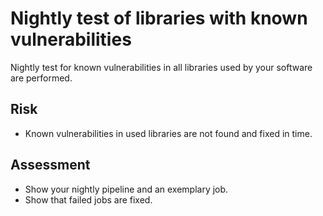 # Nightly test of libraries with known vulnerabilities

Nightly test for known vulnerabilities in all libraries used by your software are performed.

## Risk

- Known vulnerabilities in used libraries are not found and fixed in time.

## Assessment

- Show your nightly pipeline and an exemplary job.
- Show that failed jobs are fixed.
